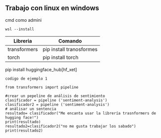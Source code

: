## Trabajo con linux en windows

cmd como admini
```
wsl --install
```

|Libreria    |Comando                  |
|------------|-------------------------|
|transformers|pip install tranosformes |
|torch       |pip install torch        |


pip install huggingface_hub[hf_xet]

```
codigo de ejemplo 1

from transformers import pipeline

#crear un pepeline de análisis de sentimiento
clasificador = pipeline ('sentiment-analysis')
clasificador2 = pipeline ('sentiment-analysis')
# análisar un sentencia
resultado= clasificador("Me encanta usar la librería trasnformers de hugging face!")
print(resultado)
resultado2=clasificador2("no me gusta trabajar los sabado")
print(resultado2)


```

